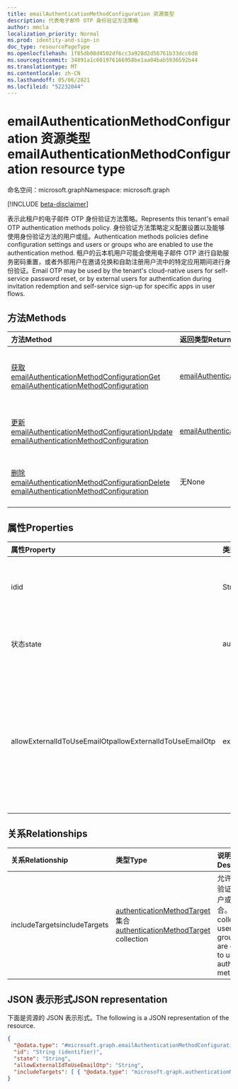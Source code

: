 ```yaml
---
title: emailAuthenticationMethodConfiguration 资源类型
description: 代表电子邮件 OTP 身份验证方法策略
author: mmcla
localization_priority: Normal
ms.prod: identity-and-sign-in
doc_type: resourcePageType
ms.openlocfilehash: 1f85db08d4502df6cc3a928d2d56761b33dcc6d8
ms.sourcegitcommit: 34891a1c601976166958be1aa04bab5936592b44
ms.translationtype: MT
ms.contentlocale: zh-CN
ms.lasthandoff: 05/06/2021
ms.locfileid: "52232044"
---
```

# <a name="emailauthenticationmethodconfiguration-resource-type"></a><span data-ttu-id="ab5b7-103">emailAuthenticationMethodConfiguration 资源类型</span><span class="sxs-lookup"><span data-stu-id="ab5b7-103">emailAuthenticationMethodConfiguration resource type</span></span>

<span data-ttu-id="ab5b7-104">命名空间：microsoft.graph</span><span class="sxs-lookup"><span data-stu-id="ab5b7-104">Namespace: microsoft.graph</span></span>

[!INCLUDE [beta-disclaimer](../../includes/beta-disclaimer.md)]

<span data-ttu-id="ab5b7-105">表示此租户的电子邮件 OTP 身份验证方法策略。</span><span class="sxs-lookup"><span data-stu-id="ab5b7-105">Represents this tenant's email OTP authentication methods policy.</span></span> <span data-ttu-id="ab5b7-106">身份验证方法策略定义配置设置以及能够使用身份验证方法的用户或组。</span><span class="sxs-lookup"><span data-stu-id="ab5b7-106">Authentication methods policies define configuration settings and users or groups who are enabled to use the authentication method.</span></span> <span data-ttu-id="ab5b7-107">租户的云本机用户可能会使用电子邮件 OTP 进行自助服务密码重置，或者外部用户在邀请兑换和自助注册用户流中的特定应用期间进行身份验证。</span><span class="sxs-lookup"><span data-stu-id="ab5b7-107">Email OTP may be used by the tenant's cloud-native users for self-service password reset, or by external users for authentication during invitation redemption and self-service sign-up for specific apps in user flows.</span></span>

## <a name="methods"></a><span data-ttu-id="ab5b7-108">方法</span><span class="sxs-lookup"><span data-stu-id="ab5b7-108">Methods</span></span>

|<span data-ttu-id="ab5b7-109">方法</span><span class="sxs-lookup"><span data-stu-id="ab5b7-109">Method</span></span>|<span data-ttu-id="ab5b7-110">返回类型</span><span class="sxs-lookup"><span data-stu-id="ab5b7-110">Return type</span></span>|<span data-ttu-id="ab5b7-111">说明</span><span class="sxs-lookup"><span data-stu-id="ab5b7-111">Description</span></span>|
|:---|:---|:---|
|[<span data-ttu-id="ab5b7-112">获取 emailAuthenticationMethodConfiguration</span><span class="sxs-lookup"><span data-stu-id="ab5b7-112">Get emailAuthenticationMethodConfiguration</span></span>](../api/emailauthenticationmethodconfiguration-get.md)|[<span data-ttu-id="ab5b7-113">emailAuthenticationMethodConfiguration</span><span class="sxs-lookup"><span data-stu-id="ab5b7-113">emailAuthenticationMethodConfiguration</span></span>](../resources/emailauthenticationmethodconfiguration.md)|<span data-ttu-id="ab5b7-114">读取 emailAuthenticationMethodConfiguration 对象的属性和关系。</span><span class="sxs-lookup"><span data-stu-id="ab5b7-114">Read the properties and relationships of an emailAuthenticationMethodConfiguration object.</span></span>|
|[<span data-ttu-id="ab5b7-115">更新 emailAuthenticationMethodConfiguration</span><span class="sxs-lookup"><span data-stu-id="ab5b7-115">Update emailAuthenticationMethodConfiguration</span></span>](../api/emailauthenticationmethodconfiguration-update.md)|[<span data-ttu-id="ab5b7-116">emailAuthenticationMethodConfiguration</span><span class="sxs-lookup"><span data-stu-id="ab5b7-116">emailAuthenticationMethodConfiguration</span></span>](../resources/emailauthenticationmethodconfiguration.md)|<span data-ttu-id="ab5b7-117">更新 emailAuthenticationMethodConfiguration 对象的属性。</span><span class="sxs-lookup"><span data-stu-id="ab5b7-117">Update the properties of an emailAuthenticationMethodConfiguration object.</span></span>|
|[<span data-ttu-id="ab5b7-118">删除 emailAuthenticationMethodConfiguration</span><span class="sxs-lookup"><span data-stu-id="ab5b7-118">Delete emailAuthenticationMethodConfiguration</span></span>](../api/emailauthenticationmethodconfiguration-delete.md)|<span data-ttu-id="ab5b7-119">无</span><span class="sxs-lookup"><span data-stu-id="ab5b7-119">None</span></span>|<span data-ttu-id="ab5b7-120">删除 emailAuthenticationMethodConfiguration 对象。</span><span class="sxs-lookup"><span data-stu-id="ab5b7-120">Deletes an emailAuthenticationMethodConfiguration object.</span></span>|

## <a name="properties"></a><span data-ttu-id="ab5b7-121">属性</span><span class="sxs-lookup"><span data-stu-id="ab5b7-121">Properties</span></span>

|<span data-ttu-id="ab5b7-122">属性</span><span class="sxs-lookup"><span data-stu-id="ab5b7-122">Property</span></span>|<span data-ttu-id="ab5b7-123">类型</span><span class="sxs-lookup"><span data-stu-id="ab5b7-123">Type</span></span>|<span data-ttu-id="ab5b7-124">说明</span><span class="sxs-lookup"><span data-stu-id="ab5b7-124">Description</span></span>|
|:---|:---|:---|
|<span data-ttu-id="ab5b7-125">id</span><span class="sxs-lookup"><span data-stu-id="ab5b7-125">id</span></span>|<span data-ttu-id="ab5b7-126">String</span><span class="sxs-lookup"><span data-stu-id="ab5b7-126">String</span></span>|<span data-ttu-id="ab5b7-127">身份验证方法策略标识符。</span><span class="sxs-lookup"><span data-stu-id="ab5b7-127">The authentication method policy identifier.</span></span> <span data-ttu-id="ab5b7-128">继承自 [authenticationMethodConfiguration](../resources/authenticationmethodconfiguration.md)。</span><span class="sxs-lookup"><span data-stu-id="ab5b7-128">Inherited from [authenticationMethodConfiguration](../resources/authenticationmethodconfiguration.md).</span></span>|
|<span data-ttu-id="ab5b7-129">状态</span><span class="sxs-lookup"><span data-stu-id="ab5b7-129">state</span></span>|<span data-ttu-id="ab5b7-130">authenticationMethodState</span><span class="sxs-lookup"><span data-stu-id="ab5b7-130">authenticationMethodState</span></span>|<span data-ttu-id="ab5b7-131">指示是否启用此身份验证方法。</span><span class="sxs-lookup"><span data-stu-id="ab5b7-131">Indicates whether this authentication method is enabled or not.</span></span> <span data-ttu-id="ab5b7-132">可取值为：`enabled`、`disabled`。</span><span class="sxs-lookup"><span data-stu-id="ab5b7-132">Possible values are: `enabled`, `disabled`.</span></span>|
|<span data-ttu-id="ab5b7-133">allowExternalIdToUseEmailOtp</span><span class="sxs-lookup"><span data-stu-id="ab5b7-133">allowExternalIdToUseEmailOtp</span></span>|<span data-ttu-id="ab5b7-134">externalEmailOtpState</span><span class="sxs-lookup"><span data-stu-id="ab5b7-134">externalEmailOtpState</span></span>|<span data-ttu-id="ab5b7-135">确定外部用户是否可以使用电子邮件 OTP 进行身份验证。</span><span class="sxs-lookup"><span data-stu-id="ab5b7-135">Determines whether email OTP is usable by external users for authentication.</span></span> <span data-ttu-id="ab5b7-136">可取值为：`default`、`enabled`、`disabled`、`unknownFutureValue`。</span><span class="sxs-lookup"><span data-stu-id="ab5b7-136">Possible values are: `default`, `enabled`, `disabled`, `unknownFutureValue`.</span></span> <span data-ttu-id="ab5b7-137">从 2021 年 10 开始，不使用公共预览的州中的租户将自动启用电子邮件 `default` OTP。</span><span class="sxs-lookup"><span data-stu-id="ab5b7-137">Tenants in the `default` state who did not use public preview will automatically have email OTP enabled beginning in October 2021.</span></span>|

## <a name="relationships"></a><span data-ttu-id="ab5b7-138">关系</span><span class="sxs-lookup"><span data-stu-id="ab5b7-138">Relationships</span></span>

|<span data-ttu-id="ab5b7-139">关系</span><span class="sxs-lookup"><span data-stu-id="ab5b7-139">Relationship</span></span>|<span data-ttu-id="ab5b7-140">类型</span><span class="sxs-lookup"><span data-stu-id="ab5b7-140">Type</span></span>|<span data-ttu-id="ab5b7-141">说明</span><span class="sxs-lookup"><span data-stu-id="ab5b7-141">Description</span></span>|
|:---|:---|:---|
|<span data-ttu-id="ab5b7-142">includeTargets</span><span class="sxs-lookup"><span data-stu-id="ab5b7-142">includeTargets</span></span>|<span data-ttu-id="ab5b7-143">[authenticationMethodTarget](../resources/authenticationmethodtarget.md) 集合</span><span class="sxs-lookup"><span data-stu-id="ab5b7-143">[authenticationMethodTarget](../resources/authenticationmethodtarget.md) collection</span></span>|<span data-ttu-id="ab5b7-144">允许使用身份验证方法的用户或组的集合。</span><span class="sxs-lookup"><span data-stu-id="ab5b7-144">A collection of users or groups who are enabled to use the authentication method.</span></span>|

## <a name="json-representation"></a><span data-ttu-id="ab5b7-145">JSON 表示形式</span><span class="sxs-lookup"><span data-stu-id="ab5b7-145">JSON representation</span></span>

<span data-ttu-id="ab5b7-146">下面是资源的 JSON 表示形式。</span><span class="sxs-lookup"><span data-stu-id="ab5b7-146">The following is a JSON representation of the resource.</span></span>
<!-- {
  "blockType": "resource",
  "keyProperty": "id",
  "@odata.type": "microsoft.graph.emailAuthenticationMethodConfiguration",
  "baseType": "microsoft.graph.authenticationMethodConfiguration",
  "openType": false
}
-->

```json
{
  "@odata.type": "#microsoft.graph.emailAuthenticationMethodConfiguration",
  "id": "String (identifier)",
  "state": "String",
  "allowExternalIdToUseEmailOtp": "String",
  "includeTargets": [ { "@odata.type": "microsoft.graph.authenticationMethodTarget" } ]
}
```
